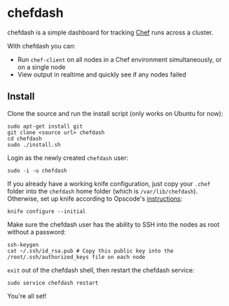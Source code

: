 chefdash
========

chefdash is a simple dashboard for tracking [Chef](http://www.opscode.com/chef/) runs across a cluster.

With chefdash you can:

* Run `chef-client` on all nodes in a Chef environment simultaneously, or on a single node
* View output in realtime and quickly see if any nodes failed

Install
-------

Clone the source and run the install script (only works on Ubuntu for now):

```shell
sudo apt-get install git
git clone <source url> chefdash
cd chefdash
sudo ./install.sh
```

Login as the newly created `chefdash` user:

```shell
sudo -i -u chefdash
```

If you already have a working knife configuration, just copy your `.chef` folder into the `chefdash` home folder (which is `/var/lib/chefdash`). Otherwise, set up knife according to Opscode's [instructions](http://docs.opscode.com/knife_configure.html):

```shell
knife configure --initial
```

Make sure the chefdash user has the ability to SSH into the nodes as root without a password:

```shell
ssh-keygen
cat ~/.ssh/id_rsa.pub # Copy this public key into the /root/.ssh/authorized_keys file on each node
```

`exit` out of the chefdash shell, then restart the chefdash service:

```shell
sudo service chefdash restart
```

You're all set!
